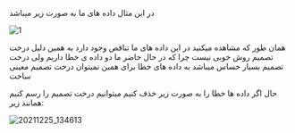 در این مثال داده های ما به صورت زیر میباشد

![1](https://user-images.githubusercontent.com/94211519/147382967-d1d2cd8b-f0b0-4194-8e26-2bc37a138fa6.PNG)

همان طور که مشاهده میکنید در این داده های ما تناقص وجود دارد به همین دلیل درخت تصمیم روش خوبی نیست چرا که در حال حاضر ما دو داده ی خطا داریم ولی درخت تصمیم بسیار حساس میباشد به داده های خطا برای همین نمیتوان درخت تصمیم معینی ساخت

حال اگر داده ها خطا را به صورت زیر خذف کنیم میتوانیم درخت تصمیم را رسم کنیم همانند زیر:

![20211225_134613](https://user-images.githubusercontent.com/94211519/147383007-78660403-6982-4fa7-8e6a-c5e25387aba9.jpg)
